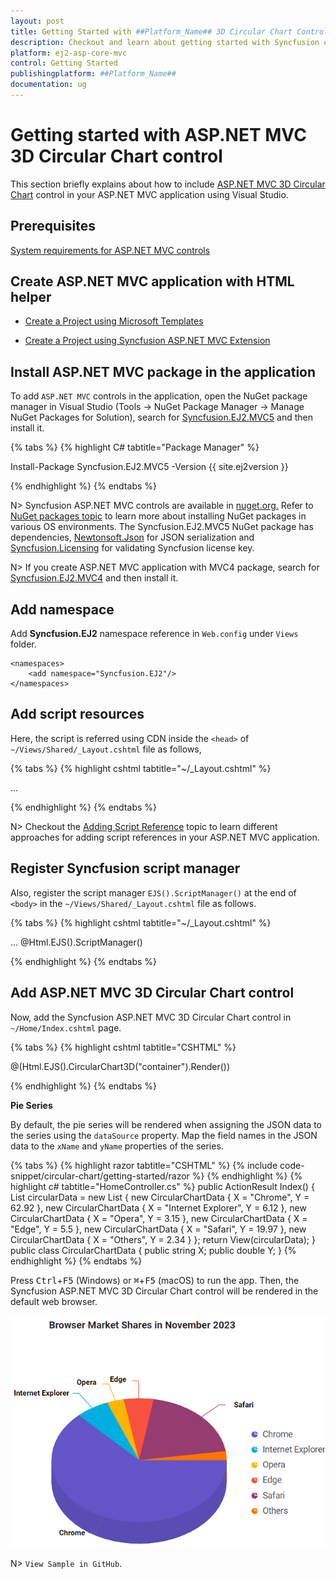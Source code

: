 ```yaml
---
layout: post
title: Getting Started with ##Platform_Name## 3D Circular Chart Control | Syncfusion
description: Checkout and learn about getting started with Syncfusion ##Platform_Name## 3D Circular Chart control of Syncfusion Essential JS 2 and more details.
platform: ej2-asp-core-mvc
control: Getting Started
publishingplatform: ##Platform_Name##
documentation: ug
---
```


# Getting started with ASP.NET MVC 3D Circular Chart control

This section briefly explains about how to include [ASP.NET MVC 3D Circular Chart](https://www.syncfusion.com/aspnet-mvc-ui-controls/charts) control in your ASP.NET MVC application using Visual Studio.

## Prerequisites

[System requirements for ASP.NET MVC controls](https://ej2.syncfusion.com/aspnetmvc/documentation/system-requirements)

## Create ASP.NET MVC application with HTML helper

* [Create a Project using Microsoft Templates](https://learn.microsoft.com/en-us/aspnet/mvc/overview/getting-started/introduction/getting-started#create-your-first-app)

* [Create a Project using Syncfusion ASP.NET MVC Extension](https://ej2.syncfusion.com/aspnetmvc/documentation/getting-started/project-template)

## Install ASP.NET MVC package in the application

To add `ASP.NET MVC` controls in the application, open the NuGet package manager in Visual Studio (Tools → NuGet Package Manager → Manage NuGet Packages for Solution), search for [Syncfusion.EJ2.MVC5](https://www.nuget.org/packages/Syncfusion.EJ2.MVC5) and then install it.

{% tabs %}
{% highlight C# tabtitle="Package Manager" %}

Install-Package Syncfusion.EJ2.MVC5 -Version {{ site.ej2version }}

{% endhighlight %}
{% endtabs %}

N> Syncfusion ASP.NET MVC controls are available in [nuget.org.](https://www.nuget.org/packages?q=syncfusion.EJ2) Refer to [NuGet packages topic](https://ej2.syncfusion.com/aspnetmvc/documentation/nuget-packages) to learn more about installing NuGet packages in various OS environments. The Syncfusion.EJ2.MVC5 NuGet package has dependencies, [Newtonsoft.Json](https://www.nuget.org/packages/Newtonsoft.Json/) for JSON serialization and [Syncfusion.Licensing](https://www.nuget.org/packages/Syncfusion.Licensing/) for validating Syncfusion license key.

N> If you create ASP.NET MVC application with MVC4 package, search for [Syncfusion.EJ2.MVC4](https://www.nuget.org/packages/Syncfusion.EJ2.MVC4) and then install it.

## Add namespace

Add **Syncfusion.EJ2** namespace reference in `Web.config` under `Views` folder.

```
<namespaces>
    <add namespace="Syncfusion.EJ2"/>
</namespaces>
```

## Add script resources

Here, the script is referred using CDN inside the `<head>` of `~/Views/Shared/_Layout.cshtml` file as follows,

{% tabs %}
{% highlight cshtml tabtitle="~/_Layout.cshtml" %}

<head>
    ...
    <!-- Syncfusion ASP.NET MVC controls scripts -->
    <script src="https://cdn.syncfusion.com/ej2/{{ site.ej2version }}/dist/ej2.min.js"></script>
</head>

{% endhighlight %}
{% endtabs %}

N> Checkout the [Adding Script Reference](https://ej2.syncfusion.com/aspnetmvc/documentation/common/adding-script-references) topic to learn different approaches for adding script references in your ASP.NET MVC application.

## Register Syncfusion script manager

Also, register the script manager `EJS().ScriptManager()` at the end of `<body>` in the `~/Views/Shared/_Layout.cshtml` file as follows.

{% tabs %}
{% highlight cshtml tabtitle="~/_Layout.cshtml" %}

<body>
...
    <!-- Syncfusion ASP.NET MVC Script Manager -->
    @Html.EJS().ScriptManager()
</body>

{% endhighlight %}
{% endtabs %}

## Add ASP.NET MVC 3D Circular Chart control

Now, add the Syncfusion ASP.NET MVC 3D Circular Chart control in `~/Home/Index.cshtml` page.

{% tabs %}
{% highlight cshtml tabtitle="CSHTML" %}

@(Html.EJS().CircularChart3D("container").Render())

{% endhighlight %}
{% endtabs %}

**Pie Series**

By default, the pie series will be rendered when assigning the JSON data to the series using the `dataSource` property. Map the field names in the JSON data to the `xName` and `yName` properties of the series.

{% tabs %}
{% highlight razor tabtitle="CSHTML" %}
{% include code-snippet/circular-chart/getting-started/razor %}
{% endhighlight %}
{% highlight c# tabtitle="HomeController.cs" %}
public ActionResult Index()
{
    List<CircularChartData> circularData = new List<CircularChartData>
    {
        new CircularChartData { X = "Chrome", Y = 62.92 },
        new CircularChartData { X = "Internet Explorer", Y = 6.12 },
        new CircularChartData { X = "Opera", Y = 3.15 },
        new CircularChartData { X = "Edge", Y = 5.5 },
        new CircularChartData { X = "Safari", Y = 19.97 },
        new CircularChartData { X = "Others", Y = 2.34 }
    };
    return View(circularData);
}
public class CircularChartData
{
    public string X;
    public double Y;
}
{% endhighlight %}
{% endtabs %}

Press <kbd>Ctrl</kbd>+<kbd>F5</kbd> (Windows) or <kbd>⌘</kbd>+<kbd>F5</kbd> (macOS) to run the app. Then, the Syncfusion ASP.NET MVC 3D Circular Chart control will be rendered in the default web browser.

![ASP.NET MVC CircularChart3D Control](images/circular-chart-3d.png)

N> `View Sample in GitHub`.